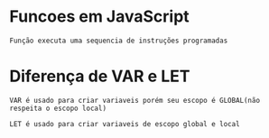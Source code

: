 # Funcoes em JavaScript
    Função executa uma sequencia de instruções programadas

# Diferença de **VAR** e **LET**
    VAR é usado para criar variaveis porém seu escopo é GLOBAL(não respeita o escopo local)
    
    LET é usado para criar variaveis de escopo global e local